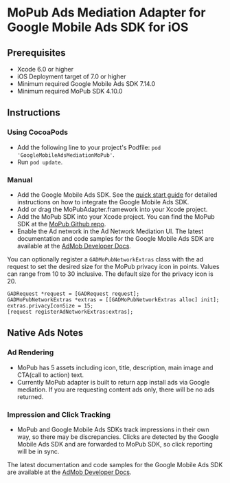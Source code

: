 # MoPub Ads Mediation Adapter for Google Mobile Ads SDK for iOS

## Prerequisites
- Xcode 6.0 or higher
- iOS Deployment target of 7.0 or higher
- Minimum required Google Mobile Ads SDK 7.14.0
- Minimum required MoPub SDK 4.10.0

## Instructions

### Using CocoaPods
- Add the following line to your project's Podfile:
  `pod 'GoogleMobileAdsMediationMoPub'`.
- Run `pod update`.

### Manual
- Add the Google Mobile Ads SDK. See the
  [quick start guide](https://firebase.google.com/docs/admob/ios/quick-start)
  for detailed instructions on how to integrate the Google Mobile Ads SDK.
- Add or drag the MoPubAdapter.framework into your Xcode project.
- Add the MoPub SDK into your Xcode project. You can find the MoPub SDK at the
  [MoPub Github repo](https://github.com/mopub/mopub-ios-sdk).
- Enable the Ad network in the Ad Network Mediation UI. The latest
  documentation and code samples for the Google Mobile Ads SDK are
  available at the
  [AdMob Developer Docs](https://firebase.google.com/docs/admob/ios/quick-start).

You can optionally register a `GADMoPubNetworkExtras` class with the ad request
to set the desired size for the MoPub privacy icon in points. Values can range
from 10 to 30 inclusive. The default size for the privacy icon is 20.

<pre><code>GADRequest *request = [GADRequest request];
GADMoPubNetworkExtras *extras = [[GADMoPubNetworkExtras alloc] init];
extras.privacyIconSize = 15;
[request registerAdNetworkExtras:extras];</code></pre>

## Native Ads Notes

### Ad Rendering
- MoPub has 5 assets including icon, title, description, main image and
  CTA(call to action) text.
- Currently MoPub adapter is built to return app install ads via
  Google mediation. If you are requesting content ads only, there will be
  no ads returned.

### Impression and Click Tracking
- MoPub and Google Mobile Ads SDKs track impressions in their own
  way, so there may be discrepancies. Clicks are detected by the
  Google Mobile Ads SDK and are forwarded to MoPub SDK, so click reporting will
  be in sync.

The latest documentation and code samples for the Google Mobile Ads SDK are
available at the
[AdMob Developer Docs](https://firebase.google.com/docs/admob/ios/quick-start).
